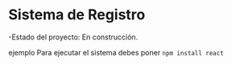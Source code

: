 <h1>Sistema de Registro</h1>


-Estado del proyecto: En construcción.

ejemplo
Para ejecutar el sistema debes poner 
````npm install react````
